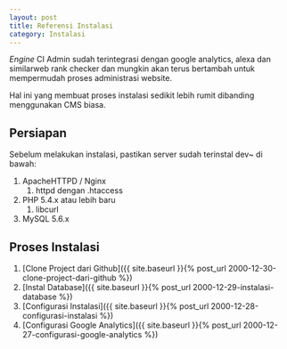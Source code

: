 ```yaml
---
layout: post
title: Referensi Instalasi
category: Instalasi
---
```


*Engine* CI Admin sudah terintegrasi dengan google analytics, alexa dan similarweb
rank checker dan mungkin akan terus bertambah untuk mempermudah proses administrasi
website.

Hal ini yang membuat proses instalasi sedikit lebih rumit dibanding menggunakan
CMS biasa.

## Persiapan

Sebelum melakukan instalasi, pastikan server sudah terinstal dev~ di bawah:

1. ApacheHTTPD / Nginx
    1. httpd dengan .htaccess
2. PHP 5.4.x atau lebih baru
    1. libcurl
3. MySQL 5.6.x

## Proses Instalasi

1. [Clone Project dari Github]({{ site.baseurl }}{% post_url 2000-12-30-clone-project-dari-github %})
2. [Instal Database]({{ site.baseurl }}{% post_url 2000-12-29-instalasi-database %})
3. [Configurasi Instalasi]({{ site.baseurl }}{% post_url 2000-12-28-configurasi-instalasi %})
4. [Configurasi Google Analytics]({{ site.baseurl }}{% post_url 2000-12-27-configurasi-google-analytics %})